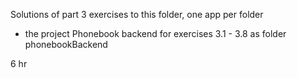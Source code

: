 Solutions of part 3 exercises to this folder, one app per folder

- the project Phonebook backend for exercises 3.1 - 3.8 as folder phonebookBackend

6 hr